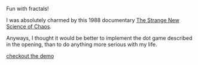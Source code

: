 Fun with fractals!

I was absolutely charmed by this 1988 documentary [The Strange New Science of Chaos](http://www.youtube.com/watch?v=fUsePzlOmxw). 

Anyways, I thought it would be better to implement the dot game described in the opening, than to do anything more serious with my life.

[checkout the demo](https://s3-us-west-2.amazonaws.com/tutorialassets/chaos/chaos.html)